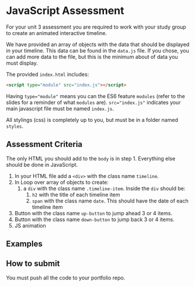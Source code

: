 # JavaScript Assessment

For your unit 3 assessment you are required to work with your study group to create an animated interactive timeline.

We have provided an array of objects with the data that should be displayed in your timeline. This data can be found in the `data.js` file. If you chose, you can add more data to the file, but this is the minimum about of data you must display.

The provided `index.html` includes:

```html
<script type="module" src="index.js"></script>
```

Having `type="module"` means you can the ES6 feature `modules` (refer to the slides for a reminder of what `modules` are). `src="index.js"` indicates your main javascript file must be named `index.js`.

All stylings (css) is completely up to you, but must be in a folder named `styles`.

## Assessment Criteria

The only HTML you should add to the `body` is in step 1. Everything else should be done in JavaScript.

1. In your HTML file add a `<div>` with the class name `timeline`.
1. In Loop over array of objects to create:
    1. a `div` with the class name `.timeline-item`. Inside the `div` should be:
        1. `h2` with the title of each timeline item
        1. `span` with the class name `date`. This should have the date of each timeline item
1. Button with the class name `up-button` to jump ahead 3 or 4 items.
1. Button with the class name `down-button` to jump back 3 or 4 items.
1. JS animation
<!-- Need to flesh this JS animiation out -->

## Examples

<!-- add examples from slides to here -->

## How to submit

You must push all the code to your portfolio repo.
